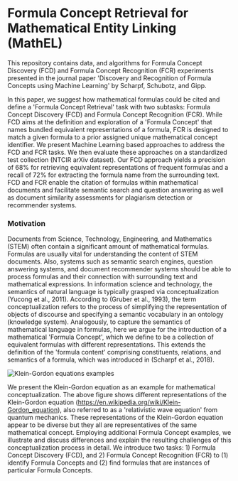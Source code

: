 # Formula Concept Retrieval for Mathematical Entity Linking (MathEL)

This repository contains data, and algorithms for Formula Concept Discovery (FCD) and Formula Concept Recognition (FCR) experiments presented in the journal paper 'Discovery and Recognition of Formula Concepts using Machine Learning' by Scharpf, Schubotz, and Gipp.

In this paper, we suggest how mathematical formulas could be cited and define a 'Formula Concept Retrieval' task with two subtasks: Formula Concept Discovery (FCD) and Formula Concept Recognition (FCR). While FCD aims at the definition and exploration of a 'Formula Concept' that names bundled equivalent representations of a formula, FCR is designed to match a given formula to a prior assigned unique mathematical concept identifier. We present Machine Learning based approaches to address the FCD and FCR tasks. We then evaluate these approaches on a standardized test collection (NTCIR arXiv dataset). Our FCD approach yields a precision of 68% for retrieving equivalent representations of frequent formulas and a recall of 72% for extracting the formula name from the surrounding text. FCD and FCR enable the citation of formulas within mathematical documents and facilitate semantic search and question answering as well as document similarity assessments for plagiarism detection or recommender systems.

### Motivation

Documents from Science, Technology, Engineering, and Mathematics (STEM) often contain a significant amount of mathematical formulas. Formulas are usually vital for understanding the content of STEM documents. Also, systems such as semantic search engines, question answering systems, and document recommender systems should be able to process formulas and their connection with surrounding text and mathematical expressions.
In information science and technology, the semantics of natural language is typically grasped via conceptualization (Yucong et al., 2011). According to (Gruber et al., 1993), the term conceptualization refers to the process of simplifying the representation of objects of discourse and specifying a semantic vocabulary in an ontology (knowledge system). Analogously, to capture the semantics of mathematical language in formulas, here we argue for the introduction of a mathematical 'Formula Concept', which we define to be a collection of equivalent formulas with different representations. This extends the definition of the 'formula content' comprising constituents, relations, and semantics of a formula, which was  introduced in (Scharpf et al., 2018).

![Klein-Gordon equations examples](Klein-Gordon-equations.png)

We present the Klein-Gordon equation as an example for mathematical conceptualization. The above figure shows different representations of the Klein-Gordon equation (https://en.wikipedia.org/wiki/Klein-Gordon_equation), also referred to as a 'relativistic wave equation' from quantum mechanics.
These representations of the Klein-Gordon equation appear to be diverse but they all are representatives of the same mathematical concept. Employing additional Formula Concept examples, we illustrate and discuss differences and explain the resulting challenges of this conceptualization process in detail. We introduce two tasks: 1) Formula Concept Discovery (FCD), and 2) Formula Concept Recognition (FCR) to (1) identify Formula Concepts and (2) find formulas that are instances of particular Formula Concepts.